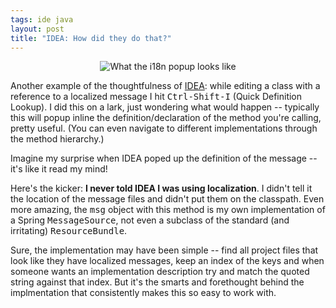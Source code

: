 ```yaml
---
tags: ide java
layout: post
title: "IDEA: How did they do that?"
---
```




<p align="center"><img src="http://www.cwinters.com/images/blog/idea_i18n_implementation.png" alt="What the i18n popup looks like" /></p>

<p>Another example of the thoughtfulness of <a href="http://www.jetbrains.com/idea/">IDEA</a>: while editing a class with a reference to a localized message I hit <tt>Ctrl-Shift-I</tt> (Quick Definition Lookup). I did this on a lark, just wondering what would happen -- typically this will popup inline the definition/declaration of the method you're calling, pretty useful. (You can even navigate to different implementations through the method hierarchy.)</p>

<p>Imagine my surprise when IDEA poped up the definition of the message -- it's like it read my mind!</p>

<p>Here's the kicker: <b>I never told IDEA I was using localization</b>. I didn't tell it the location of the message files  and didn't put them on the classpath. Even more amazing, the <tt>msg</tt> object with this method is my own implementation of a Spring <tt>MessageSource</tt>, not even a subclass of the standard (and irritating) <tt>ResourceBundle</tt>.</p>

<p>Sure, the implementation may have been simple -- find all project files that look like they have localized messages, keep an index of the keys and when someone wants an implementation description try and match the quoted string against that index. But it's the smarts and forethought behind the implmentation that consistently makes this so easy to work with.</p>


